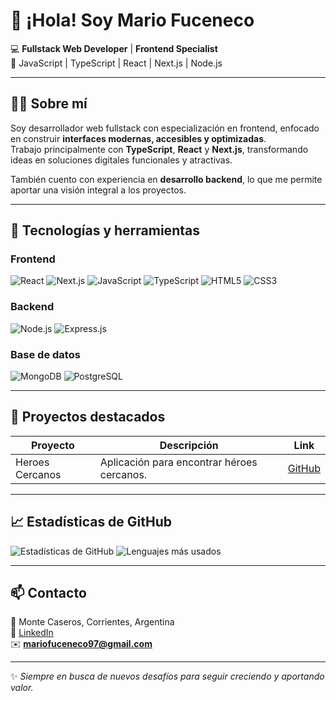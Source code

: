 # 👋 ¡Hola! Soy Mario Fuceneco

💻 **Fullstack Web Developer** | **Frontend Specialist**  
🚀 JavaScript | TypeScript | React | Next.js | Node.js

---

## 🧑‍💻 Sobre mí
Soy desarrollador web fullstack con especialización en frontend, enfocado en construir **interfaces modernas, accesibles y optimizadas**.  
Trabajo principalmente con **TypeScript**, **React** y **Next.js**, transformando ideas en soluciones digitales funcionales y atractivas.  

También cuento con experiencia en **desarrollo backend**, lo que me permite aportar una visión integral a los proyectos.

---

## 🚀 Tecnologías y herramientas

### Frontend
![React](https://img.shields.io/badge/React-20232A?style=for-the-badge&logo=react&logoColor=61DAFB)
![Next.js](https://img.shields.io/badge/Next.js-000000?style=for-the-badge&logo=nextdotjs&logoColor=white)
![JavaScript](https://img.shields.io/badge/JavaScript-F7DF1E?style=for-the-badge&logo=javascript&logoColor=black)
![TypeScript](https://img.shields.io/badge/TypeScript-007ACC?style=for-the-badge&logo=typescript&logoColor=white)
![HTML5](https://img.shields.io/badge/HTML5-E34F26?style=for-the-badge&logo=html5&logoColor=white)
![CSS3](https://img.shields.io/badge/CSS3-1572B6?style=for-the-badge&logo=css3&logoColor=white)

### Backend
![Node.js](https://img.shields.io/badge/Node.js-339933?style=for-the-badge&logo=nodedotjs&logoColor=white)
![Express.js](https://img.shields.io/badge/Express.js-000000?style=for-the-badge&logo=express&logoColor=white)

### Base de datos
![MongoDB](https://img.shields.io/badge/MongoDB-4EA94B?style=for-the-badge&logo=mongodb&logoColor=white)
![PostgreSQL](https://img.shields.io/badge/PostgreSQL-336791?style=for-the-badge&logo=postgresql&logoColor=white)

---

## 💼 Proyectos destacados

| Proyecto        | Descripción                              | Link                                   |
|-----------------|----------------------------------------|---------------------------------------|
| Heroes Cercanos | Aplicación para encontrar héroes cercanos. | [GitHub](https://github.com/HeroesCercanos) |

---

## 📈 Estadísticas de GitHub
![Estadísticas de GitHub](https://github-readme-stats.vercel.app/api?username=Tano9703&show_icons=true&theme=tokyonight)
![Lenguajes más usados](https://github-readme-stats.vercel.app/api/top-langs/?username=Tano9703&layout=compact&theme=tokyonight)

---

## 📫 Contacto
📍 Monte Caseros, Corrientes, Argentina  
💼 [LinkedIn](https://www.linkedin.com/in/mario-fuceneco/)  
✉️ **mariofuceneco97@gmail.com**   

---

✨ _Siempre en busca de nuevos desafíos para seguir creciendo y aportando valor._  

